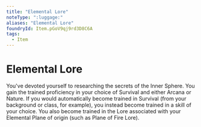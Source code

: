 ```yaml
---
title: "Elemental Lore"
noteType: ":luggage:"
aliases: "Elemental Lore"
foundryId: Item.pGoV9qj9rd3D8C6A
tags:
  - Item
---
```


# Elemental Lore

You've devoted yourself to researching the secrets of the Inner Sphere. You gain the trained proficiency in your choice of Survival and either Arcana or Nature. If you would automatically become trained in Survival (from your background or class, for example), you instead become trained in a skill of your choice. You also become trained in the Lore associated with your Elemental Plane of origin (such as Plane of Fire Lore).
